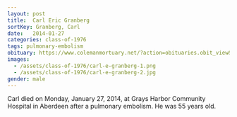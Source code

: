 ```yaml
---
layout: post
title:  Carl Eric Granberg
sortKey: Granberg, Carl
date:   2014-01-27
categories: class-of-1976
tags: pulmonary-embolism
obituary: https://www.colemanmortuary.net/?action=obituaries.obit_view&o_id=2403378&fh_id=10358
images:
  - /assets/class-of-1976/carl-e-granberg-1.png
  - /assets/class-of-1976/carl-e-granberg-2.jpg
gender: male
---
```

Carl died on Monday, January 27, 2014, at Grays Harbor Community Hospital in Aberdeen after a pulmonary embolism. He was 55 years old.
